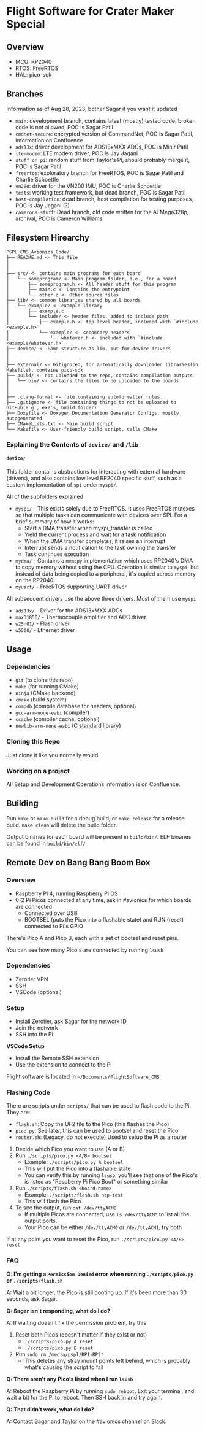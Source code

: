 # Flight Software for Crater Maker Special

## Overview

- MCU: RP2040
- RTOS: FreeRTOS
- HAL: pico-sdk

## Branches

Information as of Aug 28, 2023, bother Sagar if you want it updated

- `main`: development branch, contains latest (mostly) tested code, broken code
  is not allowed, POC is Sagar Patil
- `cmdnet-secure`: encrypted version of CommandNet, POC is Sagar Patil,
  information on Confluence
- `ads13x`: driver development for ADS13xMXX ADCs, POC is Mihir Patil
- `lte-modem`: LTE modem driver, POC is Jay Jagani
- `stuff_on_pi`: random stuff from Taylor's Pi, should probably merge it, POC is
  Sagar Patil
- `freertos`: exploratory branch for FreeRTOS, POC is Sagar Patil and Charlie Schoettle
- `vn200`: driver for the VN200 IMU, POC is Charlie Schoettle
- `tests`: working test framework, but dead branch, POC is Sagar Patil
- `host-compilation`: dead branch, host compilation for testing purposes, POC is
  Jay Jagani (?)
- `camerons-stuff`: Dead branch, old code written for the ATMega328p, archival,
  POC is Cameron Williams

## Filesystem Hirearchy

```
PSPL_CMS_Avionics_Code/
├── README.md <- This file
│
│
├── src/ <- contains main programs for each board
│   └── someprogram/ <- Main program folder, i.e., for a board
│       ├── someprogram.h <- All header stuff for this program
│       ├── main.c <- Contains the entrypoint
│       └── other.c <- Other source files
├── lib/ <- common libraries shared by all boards
│   └── example/ <- example library
│       ├── example.c
│       └── include/ <- header files, added to include path
│           ├── example.h <- top level header, included with `#include <example.h>`
│           └── example/ <- secondary headers
│               └── whatever.h <- included with `#include <example/whatever.h>`
├── device/ <- Same structure as lib, but for device drivers
│
│
├── external/ <- Gitignored, for automatically downloaded libraries(in Makefile), contains pico-sdk
├── build/ <- not uploaded to the repo, contains compilation outputs
│   └── bin/ <- contains the files to be uploaded to the boards
│
│
├── .clang-format <- file containing autoformatter rules
├── .gitignore <- file containing things to not be uploaded to GitHub(e.g., exe's, build folder)
├── Doxyfile <- Doxygen Documentation Generator Configs, mostly autogenerated
├── CMakeLists.txt <- Main build script
└── Makefile <- User-friendly build script, calls CMake
```

### Explaining the Contents of `device/` and `/lib`

#### `device/`
This folder contains abstractions for interacting with external hardware
(drivers), and also contains low level RP2040 specific stuff, such as a custom
implementation of `spi` under `myspi/`.

All of the subfolders explained
- `myspi/` - This exists solely due to FreeRTOS. It uses
  FreeRTOS mutexes so that multiple tasks can communicate with devices over SPI. For a brief summary of how it works:
    - Start a DMA transfer when myspi_transfer is called
    - Yield the current process and wait for a task notification
    - When the DMA transfer completes, it raises an interrupt
    - Interrupt sends a notification to the task owning the transfer
    - Task continues execution
- `mydma/` - Contains a `memcpy` implementation which uses RP2040's DMA to copy
  memory without using the CPU. Operation is similar to `myspi`, but instead of
  data being copied to a peripheral, it's copied across memory on the RP2040.
- `myuart/` - FreeRTOS supporting UART driver

All subsequent drivers use the above three drivers. Most of them use `myspi`
- `ads13x/` - Driver for the ADS13xMXX ADCs
- `max31856/` - Thermocouple amplifier and ADC driver
- `w25n01/` - Flash driver
- `w5500/` - Ethernet driver

## Usage

### Dependencies

- `git` (to clone this repo)
- `make` (for running CMake)
- `ninja` (CMake backend)
- `cmake` (build system)
- `compdb` (compile database for headers, optional)
- `gcc-arm-none-eabi` (compiler)
- `ccache` (compiler cache, optional)
- `newlib-arm-none-eabi` (C standard library)

### Cloning this Repo

Just clone it like you normally would

### Working on a project

All Setup and Development Operations information is on Confluence.

## Building

Run `make` or `make build` for a debug build, or `make release` for a release build.
`make clean` will delete the build folder.

Output binaries for each board will be present in `build/bin/`. ELF binaries can
be found in `build/bin/elf/`

## Remote Dev on Bang Bang Boom Box

### Overview

- Raspberry Pi 4, running Raspberry Pi OS
- 0-2 Pi Picos connected at any time, ask in #avionics for which boards are
  connected
  - Connected over USB
  - BOOTSEL (puts the Pico into a flashable state) and RUN (reset) connected to
    Pi's GPIO

There's Pico A and Pico B, each with a set of bootsel and reset pins.

You can see how many Pico's are connected by running `lsusb`

### Dependencies

- Zerotier VPN
- SSH
- VSCode (optional)

### Setup

- Install Zerotier, ask Sagar for the network ID
- Join the network
- SSH into the Pi

**VSCode Setup**

- Install the Remote SSH extension
- Use the extension to connect to the Pi

Flight software is located in `~/Documents/FlightSoftware_CMS`

### Flashing Code

There are scripts under `scripts/` that can be used to flash code to the Pi.
They are:

- `flash.sh`: Copy the UF2 file to the Pico (this flashes the Pico)
- `pico.py`: See later, this can be used to bootsel and reset the Pico
- `router.sh`: (Legacy, do not execute) Used to setup the Pi as a router

1. Decide which Pico you want to use (A or B)
1. Run `./scripts/pico.py <A/B> bootsel`
   - Example: `./scripts/pico.py A bootsel`
   - This will put the Pico into a flashable state
   - You can verify this by running `lsusb`, you'll see that one of the Pico's
     is listed as "Raspberry Pi Pico Boot" or something similar
1. Run `./scripts/flash.sh <board-name>`
   - Example: `./scripts/flash.sh ntp-test`
   - This will flash the Pico
1. To see the output, run `cat /dev/ttyACM0`
   - If multiple Picos are connected, use `ls /dev/ttyACM*` to list all the
     output ports.
   - Your Pico can be either `/dev/ttyACM0` or `/dev/ttyACM1`, try both

If at any point you want to reset the Pico, run `./scripts/pico.py <A/B> reset`

### FAQ

**Q: I'm getting a `Permission Denied` error when running `./scripts/pico.py` or**
**`./scripts/flash.sh`**

A: Wait a bit longer, the Pico is still booting up. If it's been more than 30
seconds, ask Sagar.

**Q: Sagar isn't responding, what do I do?**

A: If waiting doesn't fix the permission problem, try this

1. Reset both Picos (doesn't matter if they exist or not)
   - `./scripts/pico.py A reset`
   - `./scripts/pico.py B reset`
1. Run `sudo rm /media/pspl/RPI-RP2*`
   - This deletes any stray mount points left behind, which is probably what's
     causing the script to fail

**Q: There aren't any Pico's listed when I run `lsusb`**

A: Reboot the Raspberry Pi by running `sudo reboot`. Exit your terminal, and
wait a bit for the Pi to reboot. Then SSH back in and try again.

**Q: That didn't work, what do I do?**

A: Contact Sagar and Taylor on the #avionics channel on Slack.
